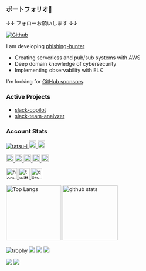 ### ポートフォリオ👋

↓↓ フォローお願いします ↓↓

[![Github](https://img.shields.io/github/followers/tatsu-i?label=Follow&style=social)](https://github.com/tatsu-i)

I am developing [phishing-hunter](https://phishing-hunter.com/)

* Creating serverless and pub/sub systems with AWS
* Deep domain knowledge of cybersecurity
* Implementing observability with ELK

I'm looking for [GitHub sponsors](https://github.com/sponsors/phishing-hunter).

### Active Projects
* [slack-copilot](https://github.com/tatsu-i/slack-copilot)
* [slack-team-analyzer](https://github.com/tatsu-i/slack-team-analyzer)

### Account Stats
<p align="left"> 
  <a href="https://github.com/tatsu-i/tatsu-i/">
    <img src="https://komarev.com/ghpvc/?username=tatsu-i" alt="tatsu-i" />
  </a>
  <a href="http://twitter.com/hunter_phishing">
    <img height="20" src="https://img.shields.io/twitter/follow/hunter_phishing?label=Twitter&logo=twitter&style=flat" />
  </a>
  <a href="https://github.com/tatsu-i">
    <img height="20" src="https://img.shields.io/github/followers/tatsu-i?label=follow&logo=github&style=flat" />
  </a>
</p>

<p align="left">
  <a href="https://zenn.dev/tatsui">
    <img height="20" src="https://zenn.badge.nikaera.com/s/tatsui/likes" />
  </a>
  <a href="https://zenn.dev/tatsui">
    <img height="20" src="https://zenn.badge.nikaera.com/s/tatsui/followers" />
  </a>
  <a href="https://zenn.dev/tatsui">
    <img height="20" src="https://zenn.badge.nikaera.com/s/tatsui/articles" />
  </a>
  <a href="http://qiita.com/tatsui">
    <img height="20" src="https://qiita-badge.apiapi.app/s/tatsui/contributions.svg" />
  </a>
  <a href="http://qiita.com/tatsui">
    <img height="20" src="https://qiita-badge.apiapi.app/s/tatsui/posts.svg" />
  </a>
</p>

<p align="left"> 
  <a href="https://tatsu-i.github.io/">
    <img alt="homepage" width="30px" src="https://simpleicons.org/icons/homeassistantcommunitystore.svg" />
  </a>
  <a href="https://twitter.com/hunter_phishing">
    <img alt="twitter" width="30px" src="https://simpleicons.org/icons/twitter.svg" />
  </a>
  <a href="https://qiita.com/tatsui">
    <img alt="qiita" width="30px" src="https://simpleicons.org/icons/qiita.svg" />
  </a>
</p>

<p align="left"> 
  <img alt="Top Langs" height="150px" src="https://github-readme-stats.vercel.app/api/top-langs/?username=tatsu-i&layout=compact&count_private=true&show_icons=true&show_icons=true&theme=github" />
  <img alt="github stats" height="150px" src="https://github-readme-stats.vercel.app/api?username=tatsu-i&count_private=true&show_icons=true&show_icons=true&theme=github" />
</p>

[![trophy](https://github-profile-trophy.vercel.app/?username=tatsu-i&theme=github)](https://github.com/tatsu-i/github-profile-trophy)
[![](https://raw.githubusercontent.com/tatsu-i/tatsu-i/master/profile-summary-card-output/dracula/0-profile-details.svg)](https://github.com/tatsu-i/github-profile-summary-cards)
[![](https://raw.githubusercontent.com/tatsu-i/tatsu-i/master/profile-summary-card-output/dracula/1-repos-per-language.svg)](https://github.com/tatsu-i/github-profile-summary-cards)
[![](https://raw.githubusercontent.com/tatsu-i/tatsu-i/master/profile-summary-card-output/dracula/2-most-commit-language.svg)](https://github.com/tatsu-i/github-profile-summary-cards)

[![](https://activity-graph.herokuapp.com/graph?username=tatsu-i&theme=github)](https://activity-graph.herokuapp.com/graph?username=tatsu-i&theme=github)
[![](https://github-readme-streak-stats.herokuapp.com/?user=tatsu-i&theme=github)](https://github-readme-streak-stats.herokuapp.com/?user=tatsu-i&theme=github)
